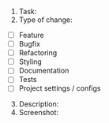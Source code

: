 1. Task: 
2. Type of change:

- [ ] Feature
- [ ] Bugfix
- [ ] Refactoring
- [ ] Styling
- [ ] Documentation
- [ ] Tests
- [ ] Project settings / configs

3. Description: 
4. Screenshot:
